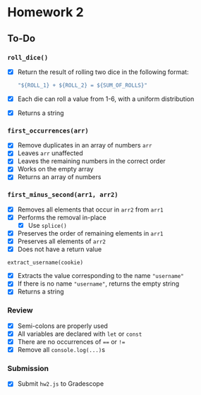 # Homework 2

## To-Do

### `roll_dice()`

- [x] Return the result of rolling two dice in the following format:

  ```js
  "${ROLL_1} + ${ROLL_2} = ${SUM_OF_ROLLS}"
  ```

- [x] Each die can roll a value from 1-6, with a uniform distribution

- [x] Returns a string

### `first_occurrences(arr)`

- [x] Remove duplicates in an array of numbers `arr`
- [x] Leaves `arr` unaffected
- [x] Leaves the remaining numbers in the correct order
- [x] Works on the empty array
- [x] Returns an array of numbers

### `first_minus_second(arr1, arr2)`

- [x] Removes all elements that occur in `arr2` from `arr1`
- [x] Performs the removal in-place
  - [x] Use `splice()`

- [x] Preserves the order of remaining elements in `arr1`
- [x] Preserves all elements of `arr2`
- [x] Does not have a return value

`extract_username(cookie)`

- [x] Extracts the value corresponding to the name `"username"`
- [x] If there is no name `"username"`, returns the empty string
- [x] Returns a string

### Review

- [x] Semi-colons are properly used
- [x] All variables are declared with `let` or `const`
- [x] There are no occurrences of `==` or `!=`
- [x] Remove all `console.log(...)`s

### Submission

- [x] Submit `hw2.js` to Gradescope